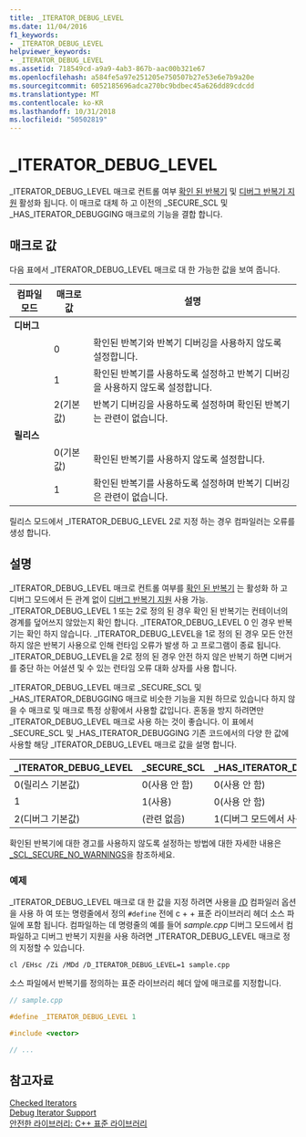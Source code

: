 ```yaml
---
title: _ITERATOR_DEBUG_LEVEL
ms.date: 11/04/2016
f1_keywords:
- _ITERATOR_DEBUG_LEVEL
helpviewer_keywords:
- _ITERATOR_DEBUG_LEVEL
ms.assetid: 718549cd-a9a9-4ab3-867b-aac00b321e67
ms.openlocfilehash: a584fe5a97e251205e750507b27e53e6e7b9a20e
ms.sourcegitcommit: 6052185696adca270bc9bdbec45a626dd89cdcdd
ms.translationtype: MT
ms.contentlocale: ko-KR
ms.lasthandoff: 10/31/2018
ms.locfileid: "50502819"
---
```

# <a name="iteratordebuglevel"></a>_ITERATOR_DEBUG_LEVEL

_ITERATOR_DEBUG_LEVEL 매크로 컨트롤 여부 [확인 된 반복기](../standard-library/checked-iterators.md) 및 [디버그 반복기 지원](../standard-library/debug-iterator-support.md) 활성화 됩니다. 이 매크로 대체 하 고 이전의 _SECURE_SCL 및 _HAS_ITERATOR_DEBUGGING 매크로의 기능을 결합 합니다.

## <a name="macro-values"></a>매크로 값

다음 표에서 _ITERATOR_DEBUG_LEVEL 매크로 대 한 가능한 값을 보여 줍니다.

|컴파일 모드|매크로 값|설명|
|----------------------|----------------|-----------------|
|**디버그**|||
||0|확인된 반복기와 반복기 디버깅을 사용하지 않도록 설정합니다.|
||1|확인된 반복기를 사용하도록 설정하고 반복기 디버깅을 사용하지 않도록 설정합니다.|
||2(기본값)|반복기 디버깅을 사용하도록 설정하며 확인된 반복기는 관련이 없습니다.|
|**릴리스**|||
||0(기본값)|확인된 반복기를 사용하지 않도록 설정합니다.|
||1|확인된 반복기를 사용하도록 설정하며 반복기 디버깅은 관련이 없습니다.|

릴리스 모드에서 _ITERATOR_DEBUG_LEVEL 2로 지정 하는 경우 컴파일러는 오류를 생성 합니다.

## <a name="remarks"></a>설명

_ITERATOR_DEBUG_LEVEL 매크로 컨트롤 여부를 [확인 된 반복기](../standard-library/checked-iterators.md) 는 활성화 하 고 디버그 모드에서 든 관계 없이 [디버그 반복기 지원](../standard-library/debug-iterator-support.md) 사용 가능. _ITERATOR_DEBUG_LEVEL 1 또는 2로 정의 된 경우 확인 된 반복기는 컨테이너의 경계를 덮어쓰지 않았는지 확인 합니다. _ITERATOR_DEBUG_LEVEL 0 인 경우 반복기는 확인 하지 않습니다. _ITERATOR_DEBUG_LEVEL을 1로 정의 된 경우 모든 안전 하지 않은 반복기 사용으로 인해 런타임 오류가 발생 하 고 프로그램이 종료 됩니다. _ITERATOR_DEBUG_LEVEL을 2로 정의 된 경우 안전 하지 않은 반복기 하면 디버거를 중단 하는 어설션 및 수 있는 런타임 오류 대화 상자를 사용 합니다.

_ITERATOR_DEBUG_LEVEL 매크로 _SECURE_SCL 및 _HAS_ITERATOR_DEBUGGING 매크로 비슷한 기능을 지원 하므로 있습니다 하지 않을 수 매크로 및 매크로 특정 상황에서 사용할 값입니다. 혼동을 방지 하려면만 _ITERATOR_DEBUG_LEVEL 매크로 사용 하는 것이 좋습니다. 이 표에서 _SECURE_SCL 및 _HAS_ITERATOR_DEBUGGING 기존 코드에서의 다양 한 값에 사용할 해당 _ITERATOR_DEBUG_LEVEL 매크로 값을 설명 합니다.

|**_ITERATOR_DEBUG_LEVEL** |**_SECURE_SCL** |**_HAS_ITERATOR_DEBUGGING**|
|---|---|---|
|0(릴리스 기본값)|0(사용 안 함)|0(사용 안 함)|
|1|1(사용)|0(사용 안 함)|
|2(디버그 기본값)|(관련 없음)|1(디버그 모드에서 사용)|

확인된 반복기에 대한 경고를 사용하지 않도록 설정하는 방법에 대한 자세한 내용은 [_SCL_SECURE_NO_WARNINGS](../standard-library/scl-secure-no-warnings.md)을 참조하세요.

### <a name="example"></a>예제

_ITERATOR_DEBUG_LEVEL 매크로 대 한 값을 지정 하려면 사용을 [/D](../build/reference/d-preprocessor-definitions.md) 컴파일러 옵션을 사용 하 여 또는 명령줄에서 정의 `#define` 전에 c + + 표준 라이브러리 헤더 소스 파일에 포함 됩니다. 컴파일하는 데 명령줄의 예를 들어 *sample.cpp* 디버그 모드에서 컴파일하고 디버그 반복기 지원을 사용 하려면 _ITERATOR_DEBUG_LEVEL 매크로 정의 지정할 수 있습니다.

`cl /EHsc /Zi /MDd /D_ITERATOR_DEBUG_LEVEL=1 sample.cpp`

소스 파일에서 반복기를 정의하는 표준 라이브러리 헤더 앞에 매크로를 지정합니다.

```cpp
// sample.cpp

#define _ITERATOR_DEBUG_LEVEL 1

#include <vector>

// ...
```

## <a name="see-also"></a>참고자료

[Checked Iterators](../standard-library/checked-iterators.md)<br/>
[Debug Iterator Support](../standard-library/debug-iterator-support.md)<br/>
[안전한 라이브러리: C++ 표준 라이브러리](../standard-library/safe-libraries-cpp-standard-library.md)<br/>
